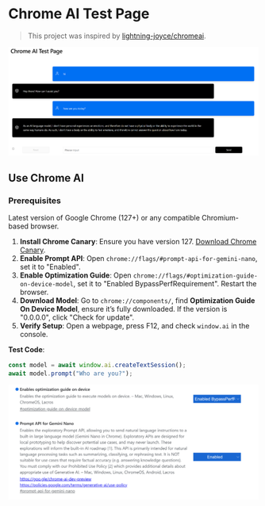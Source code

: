 # Chrome AI Test Page

> This project was inspired by [lightning-joyce/chromeai](https://github.com/lightning-joyce/chromeai/).

![Screenshot](./image/screenshot.png)

## Use Chrome AI

### Prerequisites

Latest version of Google Chrome (127+) or any compatible Chromium-based browser.

1. **Install Chrome Canary**: Ensure you have version 127. [Download Chrome Canary](https://google.com/chrome/canary/).
2. **Enable Prompt API**: Open `chrome://flags/#prompt-api-for-gemini-nano`, set it to "Enabled".
3. **Enable Optimization Guide**: Open `chrome://flags/#optimization-guide-on-device-model`, set it to "Enabled BypassPerfRequirement". Restart the browser.
4. **Download Model**: Go to `chrome://components/`, find **Optimization Guide On Device Model**, ensure it’s fully downloaded. If the version is "0.0.0.0", click "Check for update".
5. **Verify Setup**: Open a webpage, press F12, and check `window.ai` in the console.

**Test Code**:

```javascript
const model = await window.ai.createTextSession();
await model.prompt("Who are you?");
```

![Chrome flags](./image/chrome-flags.png)